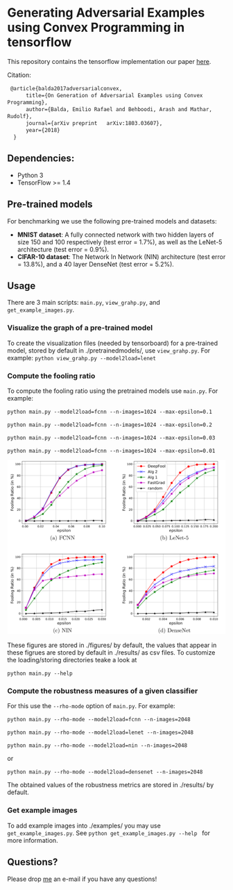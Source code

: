 # Generating Adversarial Examples using Convex Programming in tensorflow
This repository contains the tensorflow implementation our paper [here](https://arxiv.org/abs/1803.03607).

Citation:

     @article{balda2017adversarialconvex,
          title={On Generation of Adversarial Examples using Convex Programming},
          author={Balda, Emilio Rafael and Behboodi, Arash and Mathar, Rudolf},
          journal={arXiv preprint	arXiv:1803.03607},
          year={2018}
      }

## Dependencies:

+ Python 3
+ TensorFlow >= 1.4

## Pre-trained models

For benchmarking we use the following pre-trained models and datasets:

* **MNIST dataset**: A fully connected network with two hidden layers of size $150$ and $100$ respectively (test error = 1.7\%), as well as the LeNet-$5$ architecture (test error = 0.9\%).
* **CIFAR-10 dataset**:  The Network In Network (NIN) architecture (test error = 13.8\%), and a $40$ layer DenseNet (test error = 5.2\%).

## Usage

There are 3 main scripts: `main.py`, `view_grahp.py`, and `get_example_images.py`.

### Visualize the graph of a pre-trained model

To create the visualization files (needed by tensorboard) for a pre-trained model, stored by default in ./pretrainedmodels/, use `view_grahp.py`. For example:
``
python view_grahp.py --model2load=lenet
``

### Compute the fooling ratio

To compute the fooling ratio using the pretrained models use `main.py`. For example:

```
python main.py --model2load=fcnn --n-images=1024 --max-epsilon=0.1
```
```
python main.py --model2load=fcnn --n-images=1024 --max-epsilon=0.2
```
```
python main.py --model2load=fcnn --n-images=1024 --max-epsilon=0.03
```
```
python main.py --model2load=fcnn --n-images=1024 --max-epsilon=0.01
```
![result](resultingfigures.png)

These figures are stored in ./figures/ by default, the values that appear in these figrues are stored by default in ./results/ as csv files. To customize the loading/storing directories teake a look at 
```
python main.py --help
```

### Compute the robustness measures of a given classifier

For this use the `--rho-mode` option of `main.py`. For example:
```
python main.py --rho-mode --model2load=fcnn --n-images=2048
```
```
python main.py --rho-mode --model2load=lenet --n-images=2048
```
```
python main.py --rho-mode --model2load=nin --n-images=2048
```
or
```
python main.py --rho-mode --model2load=densenet --n-images=2048
```

The obtained values of the robustness metrics are stored in ./results/ by default. 

### Get example images

To add example images into ./examples/ you may use `get_example_images.py`. See 
``
python get_example_images.py --help 
``
for more information.

## Questions?

Please drop [me](http://ti.rwth-aachen.de/staff/page.php?user=Emilio%20Balda) an e-mail if you have any questions!
